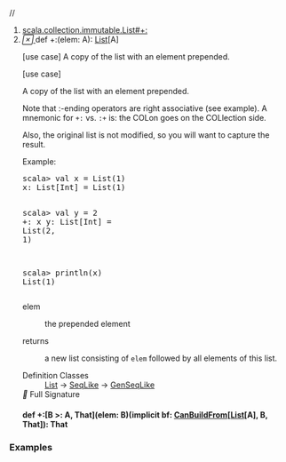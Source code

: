 //
<ol>
<li><a href="https://www.scala-lang.org/api/2.12.3/scala/collection/immutable/List.html#+:(elem:A):List[A]">scala.collection.immutable.List#+:</a></li>
<li name="scala.collection.immutable.List#+:" visbl="pub" class="indented0 " data-isabs="false" fullcomment="yes" group="Ungrouped"> <a id="+:(elem:A):List[A]"></a><a id="+:(A):List[A]"></a> <span class="permalink"> <a href="../../../scala/collection/immutable/List.html#+:(elem:A):List[A]" title="Permalink"> <i class="material-icons"></i> </a> </span> <span class="modifier_kind"> <span class="modifier"></span> <span class="kind">def</span> </span> <span class="symbol"> <span title="gt4s: $plus$colon" class="name">+:</span><span class="params">(<span name="elem">elem: <span class="extype" name="scala.collection.GenSeqLike.A">A</span></span>)</span><span class="result">: <a href="" class="extype" name="scala.collection.immutable.List">List</a>[<span class="extype" name="scala.collection.GenSeqLike.A">A</span>]</span> </span> <p class="shortcomment cmt">[use case] A copy of the list with an element prepended.</p>
 <div class="fullcomment">
  [use case] 
  <div class="comment cmt">
   <p> A copy of the list with an element prepended.</p>
   <p> Note that :-ending operators are right associative (see example). A mnemonic for <code>+:</code> vs. <code>:+</code> is: the COLon goes on the COLlection side.</p>
   <p> Also, the original list is not modified, so you will want to capture the result.</p>
   <p> Example:</p>
   <pre>scala&gt; <span class="kw">val</span> x = <span class="std">List</span>(<span class="num">1</span>)
x: <span class="std">List</span>[<span class="std">Int</span>] = <span class="std">List</span>(<span class="num">1</span>)

scala&gt; <span class="kw">val</span> y = <span class="num">2</span> +: x
y: <span class="std">List</span>[<span class="std">Int</span>] = <span class="std">List</span>(<span class="num">2</span>, <span class="num">1</span>)

scala&gt; println(x)
<span class="std">List</span>(<span class="num">1</span>)</pre>
  </div>
  <dl class="paramcmts block">
   <dt class="param">
    elem
   </dt>
   <dd class="cmt">
    <p>the prepended element</p>
   </dd>
   <dt>
    returns
   </dt>
   <dd class="cmt">
    <p>a new list consisting of <code>elem</code> followed by all elements of this list.</p>
   </dd>
  </dl>
  <dl class="attributes block"> 
   <dt>
    Definition Classes
   </dt>
   <dd>
    <a href="" class="extype" name="scala.collection.immutable.List">List</a> → 
    <a href="../SeqLike.html" class="extype" name="scala.collection.SeqLike">SeqLike</a> → 
    <a href="../GenSeqLike.html" class="extype" name="scala.collection.GenSeqLike">GenSeqLike</a>
   </dd>
   <div class="full-signature-block toggleContainer"> 
    <span class="toggle"> <i class="material-icons"></i> Full Signature </span> 
    <div class="hiddenContent full-signature-usecase">
     <h4 id="signature" class="signature"> <span class="modifier_kind"> <span class="modifier"></span> <span class="kind">def</span> </span> <span class="symbol"> <span title="gt4s: $plus$colon" class="name">+:</span><span class="tparams">[<span name="B">B &gt;: <span class="extype" name="scala.collection.immutable.List.A">A</span></span>, <span name="That">That</span>]</span><span class="params">(<span name="elem">elem: <span class="extype" name="scala.collection.immutable.List.+:.B">B</span></span>)</span><span class="params">(<span class="implicit">implicit </span><span name="bf">bf: <a href="../generic/CanBuildFrom.html" class="extype" name="scala.collection.generic.CanBuildFrom">CanBuildFrom</a>[<a href="" class="extype" name="scala.collection.immutable.List">List</a>[<span class="extype" name="scala.collection.immutable.List.A">A</span>], <span class="extype" name="scala.collection.immutable.List.+:.B">B</span>, <span class="extype" name="scala.collection.immutable.List.+:.That">That</span>]</span>)</span><span class="result">: <span class="extype" name="scala.collection.immutable.List.+:.That">That</span></span> </span> </h4>
    </div> 
   </div>
  </dl>
 </div> </li>
        </ol>


### Examples



























